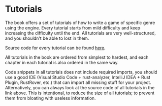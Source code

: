 # Tutorials

The book offers a set of tutorials of how to write a game of specific genre using the engine. Every tutorial starts
from mild difficulty and keep increasing the difficulty until the end. All tutorials are very well-structured, and
you shouldn't be able to lost in them.

Source code for every tutorial can be found [here](https://github.com/fyrox-book/fyrox-book.github.io/tree/main/src/code/tutorials).

All tutorials in the book are ordered from simplest to hardest, and each chapter in each tutorial is also ordered in 
the same way. 

Code snippets in all tutorials does not include required imports, you should use a good IDE (Visual Studio Code + rust-analyzer,
IntelliJ IDEA + Rust Plugin, RustRover, etc.) that can import all missing stuff for your project. Alternatively, you can always
look at the source code of all tutorials in the link above. This is intentional, to reduce the size of all tutorials;
to prevent them from bloating with useless information.

